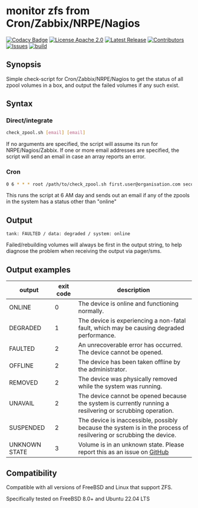 # monitor zfs from Cron/Zabbix/NRPE/Nagios

[![Codacy Badge](https://app.codacy.com/project/badge/Grade/af682a2e5ff34d13b4fba76798eb37a8)](https://app.codacy.com/gh/Klintrup/check_zpool/dashboard)
[![License Apache 2.0](https://img.shields.io/github/license/Klintrup/check_zpool)](https://github.com/Klintrup/check_zpool/blob/main/LICENSE)
[![Latest Release](https://img.shields.io/github/v/release/Klintrup/check_zpool)](https://github.com/Klintrup/check_zpool/releases)
[![Contributors](https://img.shields.io/github/contributors-anon/Klintrup/check_zpool)](https://github.com/Klintrup/check_zpool/graphs/contributors)
[![Issues](https://img.shields.io/github/issues/Klintrup/check_zpool)](https://github.com/Klintrup/check_zpool/issues)
[![build](https://img.shields.io/github/actions/workflow/status/Klintrup/check_zpool/shellcheck.yml)](https://github.com/Klintrup/check_zpool/actions/workflows/shellcheck.yml)

## Synopsis

Simple check-script for Cron/Zabbix/NRPE/Nagios to get the status of all zpool volumes
in a box, and output the failed volumes if any such exist.

## Syntax

### Direct/integrate
```bash
check_zpool.sh [email] [email]
```

If no arguments are specified, the script will assume its run for NRPE/Nagios/Zabbix.
If one or more email addresses are specified, the script will send an email in case
an array reports an error.

### Cron

```bash
0 6 * * * root /path/to/check_zpool.sh first.user@organisation.com second.user@organisation.com 
```

This runs the script at 6 AM day and sends out an email if any of the zpools in the system has a status other than "online"

## Output

`tank: FAULTED / data: degraded / system: online`

Failed/rebuilding volumes will always be first in the output string, to help
diagnose the problem when receiving the output via pager/sms.

## Output examples

| output        | exit code | description                                                                                                               |
| ------------- | --------- | ------------------------------------------------------------------------------------------------------------------------- |
| ONLINE        | 0         | The device is online and functioning normally.                                                                            |
| DEGRADED      | 1         | The device is experiencing a non-fatal fault, which may be causing degraded performance.                                  |
| FAULTED       | 2         | An unrecoverable error has occurred. The device cannot be opened.                                                         |
| OFFLINE       | 2         | The device has been taken offline by the administrator.                                                                   |
| REMOVED       | 2         | The device was physically removed while the system was running.                                                           |
| UNAVAIL       | 2         | The device cannot be opened because the system is currently running a resilvering or scrubbing operation.                 |
| SUSPENDED     | 2         | The device is inaccessible, possibly because the system is in the process of resilvering or scrubbing the device.         |
| UNKNOWN STATE | 3         | Volume is in an unknown state. Please report this as an issue on [GitHub](https://github.com/Klintrup/check_zpool/issues) |

## Compatibility

Compatible with all versions of FreeBSD and Linux that support ZFS.

Specifically tested on FreeBSD 8.0+ and Ubuntu 22.04 LTS
